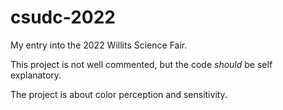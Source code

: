 # csudc-2022

My entry into the 2022 Willits Science Fair.

This project is not well commented, but the code *should* be self explanatory.

The project is about color perception and sensitivity.
